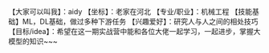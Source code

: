 【大家可以叫我】：aidy
【坐标】：老家在河北
【专业/职业】：机械工程
【技能基础】ML，DL基础，做过多种下游任务
【兴趣爱好】：研究人与人之间的相处技巧
【目标/idea】：希望在这一期实战营中能和各位大佬一起学习，一起进步，掌握大模型的知识~~~
